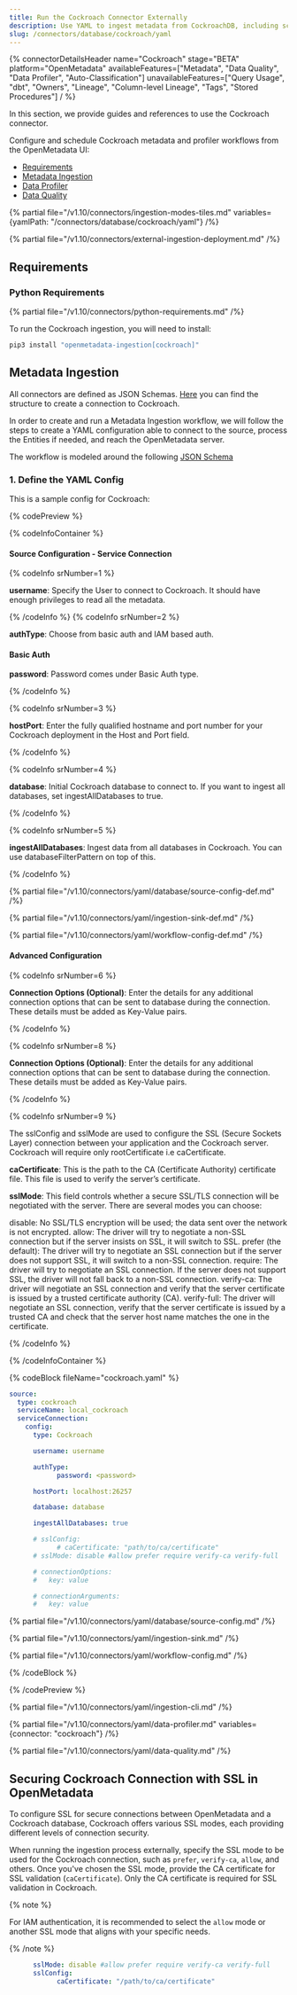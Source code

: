 ```yaml
---
title: Run the Cockroach Connector Externally
description: Use YAML to ingest metadata from CockroachDB, including schemas, tables, columns, and constraints.
slug: /connectors/database/cockroach/yaml
---
```


{% connectorDetailsHeader
name="Cockroach"
stage="BETA"
platform="OpenMetadata"
availableFeatures=["Metadata", "Data Quality", "Data Profiler", "Auto-Classification"]
unavailableFeatures=["Query Usage", "dbt", "Owners", "Lineage", "Column-level Lineage", "Tags", "Stored Procedures"]
/ %}

In this section, we provide guides and references to use the Cockroach connector.

Configure and schedule Cockroach metadata and profiler workflows from the OpenMetadata UI:

- [Requirements](#requirements)
- [Metadata Ingestion](#metadata-ingestion)
- [Data Profiler](#data-profiler)
- [Data Quality](#data-quality)

{% partial file="/v1.10/connectors/ingestion-modes-tiles.md" variables={yamlPath: "/connectors/database/cockroach/yaml"} /%}

{% partial file="/v1.10/connectors/external-ingestion-deployment.md" /%}

## Requirements

### Python Requirements

{% partial file="/v1.10/connectors/python-requirements.md" /%}

To run the Cockroach ingestion, you will need to install:

```bash
pip3 install "openmetadata-ingestion[cockroach]"
```

## Metadata Ingestion

All connectors are defined as JSON Schemas.
[Here](https://github.com/open-metadata/OpenMetadata/blob/main/openmetadata-spec/src/main/resources/json/schema/entity/services/connections/database/cockroachConnection.json)
you can find the structure to create a connection to Cockroach.

In order to create and run a Metadata Ingestion workflow, we will follow
the steps to create a YAML configuration able to connect to the source,
process the Entities if needed, and reach the OpenMetadata server.

The workflow is modeled around the following
[JSON Schema](https://github.com/open-metadata/OpenMetadata/blob/main/openmetadata-spec/src/main/resources/json/schema/metadataIngestion/workflow.json)

### 1. Define the YAML Config

This is a sample config for Cockroach:

{% codePreview %}

{% codeInfoContainer %}

#### Source Configuration - Service Connection

{% codeInfo srNumber=1 %}

**username**: Specify the User to connect to Cockroach. It should have enough privileges to read all the metadata.

{% /codeInfo %}
{% codeInfo srNumber=2 %}

**authType**: Choose from basic auth and IAM based auth.
#### Basic Auth

**password**: Password comes under Basic Auth type.

{% /codeInfo %}

{% codeInfo srNumber=3 %}


**hostPort**: Enter the fully qualified hostname and port number for your Cockroach deployment in the Host and Port field.

{% /codeInfo %}

{% codeInfo srNumber=4 %}

**database**: Initial Cockroach database to connect to. If you want to ingest all databases, set ingestAllDatabases to true.

{% /codeInfo %}

{% codeInfo srNumber=5 %}

**ingestAllDatabases**: Ingest data from all databases in Cockroach. You can use databaseFilterPattern on top of this.

{% /codeInfo %}

{% partial file="/v1.10/connectors/yaml/database/source-config-def.md" /%}

{% partial file="/v1.10/connectors/yaml/ingestion-sink-def.md" /%}

{% partial file="/v1.10/connectors/yaml/workflow-config-def.md" /%}

#### Advanced Configuration


{% codeInfo srNumber=6 %}

**Connection Options (Optional)**: Enter the details for any additional connection options that can be sent to database during the connection. These details must be added as Key-Value pairs.

{% /codeInfo %}

{% codeInfo srNumber=8 %}

**Connection Options (Optional)**: Enter the details for any additional connection options that can be sent to database during the connection. These details must be added as Key-Value pairs.

{% /codeInfo %}

{% codeInfo srNumber=9 %}

The sslConfig and sslMode are used to configure the SSL (Secure Sockets Layer) connection between your application and the Cockroach server. Cockroach will require only rootCertificate i.e caCertificate.

**caCertificate**: This is the path to the CA (Certificate Authority) certificate file. This file is used to verify the server’s certificate.

**sslMode**: This field controls whether a secure SSL/TLS connection will be negotiated with the server. There are several modes you can choose:

disable: No SSL/TLS encryption will be used; the data sent over the network is not encrypted.
allow: The driver will try to negotiate a non-SSL connection but if the server insists on SSL, it will switch to SSL.
prefer (the default): The driver will try to negotiate an SSL connection but if the server does not support SSL, it will switch to a non-SSL connection.
require: The driver will try to negotiate an SSL connection. If the server does not support SSL, the driver will not fall back to a non-SSL connection.
verify-ca: The driver will negotiate an SSL connection and verify that the server certificate is issued by a trusted certificate authority (CA).
verify-full: The driver will negotiate an SSL connection, verify that the server certificate is issued by a trusted CA and check that the server host name matches the one in the certificate.


{% /codeInfo %}


{% /codeInfoContainer %}

{% codeBlock fileName="cockroach.yaml" %}

```yaml {% isCodeBlock=true %}
source:
  type: cockroach
  serviceName: local_cockroach
  serviceConnection:
    config:
      type: Cockroach
```
```yaml {% srNumber=1 %}
      username: username
```
```yaml {% srNumber=2 %}
      authType: 
            password: <password>
```
```yaml {% srNumber=3 %}
      hostPort: localhost:26257
```
```yaml {% srNumber=4 %}
      database: database
```
```yaml {% srNumber=6 %}
      ingestAllDatabases: true
```
```yaml {% srNumber=9 %}
      # sslConfig:
            # caCertificate: "path/to/ca/certificate"
      # sslMode: disable #allow prefer require verify-ca verify-full
```
```yaml {% srNumber=7 %}
      # connectionOptions:
      #   key: value
```
```yaml {% srNumber=8 %}
      # connectionArguments:
      #   key: value
```

{% partial file="/v1.10/connectors/yaml/database/source-config.md" /%}

{% partial file="/v1.10/connectors/yaml/ingestion-sink.md" /%}

{% partial file="/v1.10/connectors/yaml/workflow-config.md" /%}

{% /codeBlock %}

{% /codePreview %}

{% partial file="/v1.10/connectors/yaml/ingestion-cli.md" /%}

{% partial file="/v1.10/connectors/yaml/data-profiler.md" variables={connector: "cockroach"} /%}

{% partial file="/v1.10/connectors/yaml/data-quality.md" /%}

## Securing Cockroach Connection with SSL in OpenMetadata

To configure SSL for secure connections between OpenMetadata and a Cockroach database, Cockroach offers various SSL modes, each providing different levels of connection security.

When running the ingestion process externally, specify the SSL mode to be used for the Cockroach connection, such as `prefer`, `verify-ca`, `allow`, and others. Once you've chosen the SSL mode, provide the CA certificate for SSL validation (`caCertificate`). Only the CA certificate is required for SSL validation in Cockroach.

{% note %}

For IAM authentication, it is recommended to select the `allow` mode or another SSL mode that aligns with your specific needs.

{% /note %}

```yaml
      sslMode: disable #allow prefer require verify-ca verify-full
      sslConfig:
            caCertificate: "/path/to/ca/certificate" 
```